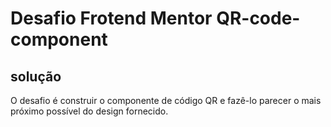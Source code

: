 # Desafio Frotend Mentor QR-code-component
## solução

O desafio é construir o componente de código QR e fazê-lo parecer o mais próximo possível do design fornecido.
